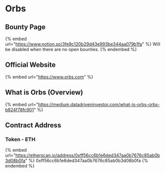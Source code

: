 # Orbs

## Bounty Page

{% embed url="https://www.notion.so/3fe9c120b29d43e993be344aa079b1fa" %}
Will be disabled when there are no open bounties.
{% endembed %}

## Official Website

{% embed url="https://www.orbs.com" %}

## What is Orbs (Overview)

{% embed url="https://medium.datadriveninvestor.com/what-is-orbs-orbs-b824f78fc901" %}

## Contract Address

### Token - ETH

{% embed url="https://etherscan.io/address/0xff56cc6b1e6ded347aa0b7676c85ab0b3d08b0fa" %}
0xff56cc6b1e6ded347aa0b7676c85ab0b3d08b0fa
{% endembed %}



